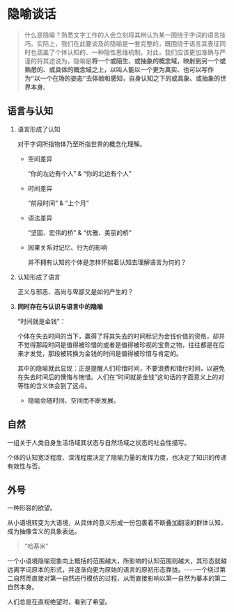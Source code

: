 # 隐喻谈话

> 什么是隐喻？熟悉文字工作的人会立刻将其辨认为某一围绕于字词的语言技巧。实际上，我们在此要谈及的隐喻是一套完整的，既围绕于语言其表征同时也涵盖了个体认知的、一种隐性思维机制。对此，我们应该更加准确与严谨的将其述说为，隐喻是**将一个或陌生、或抽象的概念域，映射到另一个或熟悉的、或具体的概念域之上，以叫人能以一个更为真实、也可以写作为“以一个在场的姿态”去体验和感知，自身认知之下的或具象、或抽象的世界本身**。

## 语言与认知

1. 语言形成了认知

    对于字词所指物体乃至所指世界的概念化理解。

    - 空间差异

        “你的左边有个人” & “你的北边有个人”

    - 时间差异

        “前段时间” & “上个月”

    - 语法差异

        “坚固、宏伟的桥” & “优雅、美丽的桥”

    - 因果关系对记忆、行为的影响

        并不拥有认知的个体是怎样怀揣着认知去理解语言为何的？

2. 认知形成了语言

    正义与邪恶、高尚与卑鄙又是如何产生的？

3. **同时存在与认识与语言中的隐喻**

    “时间就是金钱”：
   
   个体在失去时间的当下，赢得了将其失去的时间标记为金钱价值的资格，却并不觉得那段时间是值得被珍惜的或者是值得被珍视的宝贵之物，往往都是在后来才发觉，那段被转换为金钱的时间是值得被珍惜与肯定的。
   
   其中的隐喻就此显现：正是提醒人们珍惜时间，不要浪费和错付时间，以避免在失去时间后的懊悔与惋惜。人们在“时间就是金钱”这句话的字面意义上的对等性的含义体会到了这点。
   
   - 隐喻会随时间、空间而不断发展。

## 自然

一组关于人类自身生活场域其状态与自然场域之状态的社会性描写。

个体的认知宽泛程度、深浅程度决定了隐喻力量的发挥力度，也决定了知识的传递有效性与否。

## 外号

一种形容的欲望。

从小语境转变为大语境，从具体的意义形成一份包裹着不断叠加翻滚的群体认知，成为抽像含义的具象表达。

> “哈基米”

一个小语境隐喻现象向上概括的范围越大，所影响的认知范围则越大，其形态就越远离字词原本的形式，并逐渐向更为原始的语言的原初形态靠拢。----一个绕过第二自然而直接对第一自然进行模仿的过程，从而直接影响以第一自然为摹本的第二自然本身。

人们总是在直视绝望时，看到了希望。

